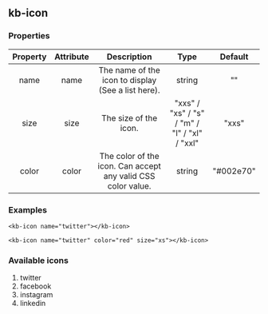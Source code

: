 ## kb-icon

### Properties

|  Property |  Attribute    | Description                                                   |                     Type                      |  Default  |
|  :----:   |  :----:       | :----:                                                        |:---------------------------------------------:|:---------:|
| name      | name          | The name of the icon to display (See a list here).            |                    string                     |    ""     |  
| size      | size          | The size of the icon.                                         | "xxs" / "xs" / "s" / "m" / "l" / "xl" / "xxl" |   "xxs"   |  
| color     | color         | The color of the icon. Can accept any valid CSS color value.  |                    string                     | "#002e70" |   

### Examples
```
<kb-icon name="twitter"></kb-icon>
```
```
<kb-icon name="twitter" color="red" size="xs"></kb-icon>
```

### Available icons
1. twitter
2. facebook
3. instagram
4. linkedin


